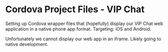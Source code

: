 # Cordova Project Files - VIP Chat
Setting up Cordova wrapper files that (hopefully) display our VIP Chat web application in a native phone app format.
Targeting: iOS and Android.

Unfortunately we cannot display our web app in an iframe. Likely going to native development.